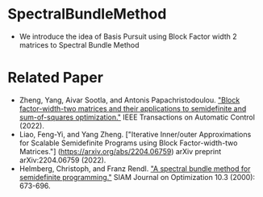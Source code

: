 # SpectralBundleMethod
* We introduce the idea of Basis Pursuit using Block Factor width 2 matrices to Spectral Bundle Method 

# Related Paper
* Zheng, Yang, Aivar Sootla, and Antonis Papachristodoulou. ["Block factor-width-two matrices and their applications to semidefinite and sum-of-squares optimization."](https://arxiv.org/abs/1909.11076) IEEE Transactions on Automatic Control (2022).
* Liao, Feng-Yi, and Yang Zheng. ["Iterative Inner/outer Approximations for Scalable Semidefinite Programs using Block Factor-width-two Matrices."] (https://arxiv.org/abs/2204.06759) arXiv preprint arXiv:2204.06759 (2022).
* Helmberg, Christoph, and Franz Rendl. ["A spectral bundle method for semidefinite programming."](https://citeseerx.ist.psu.edu/viewdoc/download?doi=10.1.1.35.5202&rep=rep1&type=pdf) SIAM Journal on Optimization 10.3 (2000): 673-696.
